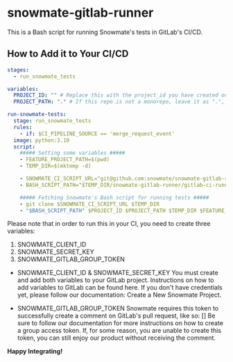 # snowmate-gitlab-runner
This is a Bash script for running Snowmate's tests in GitLab's CI/CD.


## How to Add it to Your CI/CD ##

```yml
stages:
  - run_snowmate_tests

variables:
  PROJECT_ID: "" # Replace this with the project_id you have created on our website.
  PROJECT_PATH: "." # If this repo is not a monorepo, leave it as ".", otherwise, replace it with the relative path of the relevant service, e.g., "worker".

run-snowmate-tests:
  stage: run_snowmate_tests
  rules:
    - if: $CI_PIPELINE_SOURCE == 'merge_request_event'
  image: python:3.10
  script:
    ##### Setting some variables #####
    - FEATURE_PROJECT_PATH=$(pwd)
    - TEMP_DIR=$(mktemp -d)

    - SNOWMATE_CI_SCRIPT_URL="git@github.com:snowmate/snowmate-gitlab-runner.git"
    - BASH_SCRIPT_PATH="$TEMP_DIR/snowmate-gitlab-runner/gitlab-ci-runner.sh"

    ##### Fetching Snowmate's Bash script for running tests #####
    - git clone $SNOWMATE_CI_SCRIPT_URL $TEMP_DIR
    - "$BASH_SCRIPT_PATH" $PROJECT_ID $PROJECT_PATH $TEMP_DIR $FEATURE_PROJECT_PATH
```

Please note that in order to run this in your CI, you need to create three variables:

1. SNOWMATE_CLIENT_ID
2. SNOWMATE_SECRET_KEY
3. SNOWMATE_GITLAB_GROUP_TOKEN

- SNOWMATE_CLIENT_ID & SNOWMATE_SECRET_KEY
    You must create and add both variables to your GitLab project.
    Instructions on how to add variables to GitLab can be found here.
    If you don't have credentials yet, please follow our documentation: Create a New Snowmate Project.



- SNOWMATE_GITLAB_GROUP_TOKEN
    Snowmate requires this token to successfully create a comment on GitLab's pull request, like so:
    []
    Be sure to follow our documentation for more instructions on how to create a group access token.
    If, for some reason, you are unable to create this token, you can still enjoy our product without receiving the comment.


**Happy Integrating!**